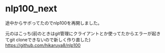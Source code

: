 # nlp100_next
途中からサボってたのでnlp100を再開しました。

元のはこっち(前のときはgit管理にクライアントとか使ってたからエラーが起きてgit cloneできないので新しく作り直した)
https://github.com/hikaruya8/nlp100
